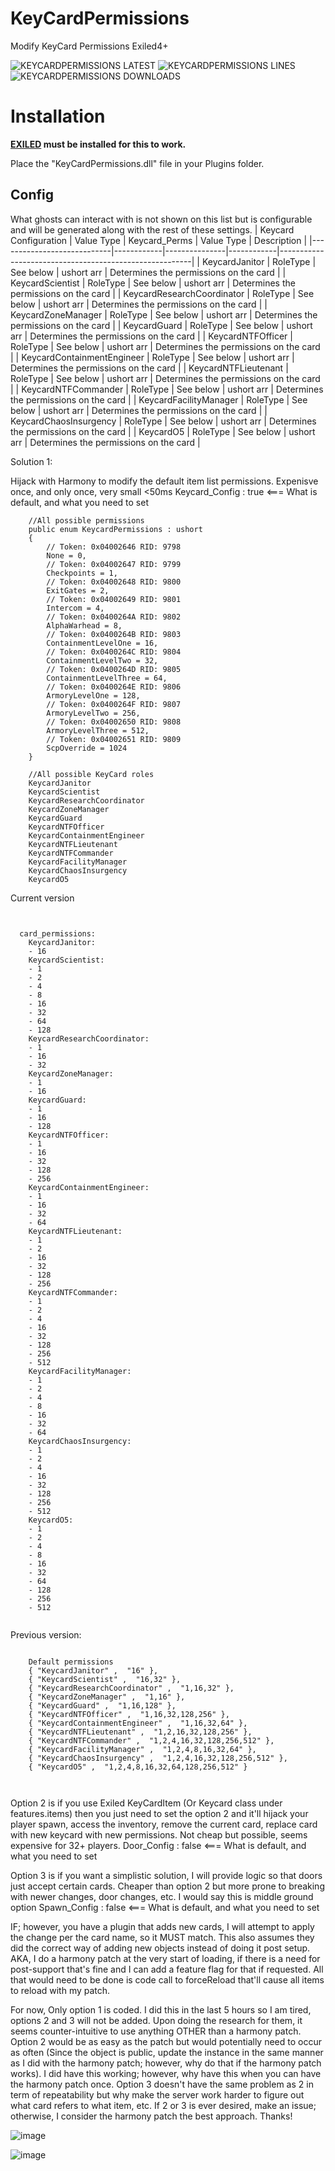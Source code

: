 # KeyCardPermissions
Modify KeyCard Permissions Exiled4+

![KEYCARDPERMISSIONS LATEST](https://img.shields.io/github/v/release/Undid-Iridium/KeyCardPermissions?include_prereleases&style=flat-square)
![KEYCARDPERMISSIONS LINES](https://img.shields.io/tokei/lines/github/Undid-Iridium/KeyCardPermissions)
![KEYCARDPERMISSIONS DOWNLOADS](https://img.shields.io/github/downloads/Undid-Iridium/KeyCardPermissions/total?style=flat-square)


# Installation

**[EXILED](https://github.com/galaxy119/EXILED) must be installed for this to work.**

Place the "KeyCardPermissions.dll" file in your Plugins folder.



## Config
What ghosts can interact with is not shown on this list but is configurable and will be generated along with the rest of these settings.
| Keycard Configuration      | Value Type | Keycard_Perms | Value Type | Description                                            |
|----------------------------|------------|---------------|------------|--------------------------------------------------------|
| KeycardJanitor             | RoleType   | See below     | ushort arr | Determines the permissions on the card                 |
| KeycardScientist           | RoleType   | See below     | ushort arr | Determines the permissions on the card                 |
| KeycardResearchCoordinator | RoleType   | See below     | ushort arr | Determines the permissions on the card                 |
| KeycardZoneManager         | RoleType   | See below     | ushort arr | Determines the permissions on the card                 |
| KeycardGuard               | RoleType   | See below     | ushort arr | Determines the permissions on the card                 |
| KeycardNTFOfficer          | RoleType   | See below     | ushort arr | Determines the permissions on the card                 |
| KeycardContainmentEngineer | RoleType   | See below     | ushort arr | Determines the permissions on the card                 |
| KeycardNTFLieutenant       | RoleType   | See below     | ushort arr | Determines the permissions on the card                 |
| KeycardNTFCommander        | RoleType   | See below     | ushort arr | Determines the permissions on the card                 |
| KeycardFacilityManager     | RoleType   | See below     | ushort arr | Determines the permissions on the card                 |
| KeycardChaosInsurgency     | RoleType   | See below     | ushort arr | Determines the permissions on the card                 |
| KeycardO5                  | RoleType   | See below     | ushort arr | Determines the permissions on the card                 |

Solution 1:

Hijack with Harmony to modify the default item list permissions. Expenisve once, and only once, very small <50ms 
Keycard_Config : true <=== What is default, and what you need to set


```
	//All possible permissions
	public enum KeycardPermissions : ushort
	{
		// Token: 0x04002646 RID: 9798
		None = 0,
		// Token: 0x04002647 RID: 9799
		Checkpoints = 1,
		// Token: 0x04002648 RID: 9800
		ExitGates = 2,
		// Token: 0x04002649 RID: 9801
		Intercom = 4,
		// Token: 0x0400264A RID: 9802
		AlphaWarhead = 8,
		// Token: 0x0400264B RID: 9803
		ContainmentLevelOne = 16,
		// Token: 0x0400264C RID: 9804
		ContainmentLevelTwo = 32,
		// Token: 0x0400264D RID: 9805
		ContainmentLevelThree = 64,
		// Token: 0x0400264E RID: 9806
		ArmoryLevelOne = 128,
		// Token: 0x0400264F RID: 9807
		ArmoryLevelTwo = 256,
		// Token: 0x04002650 RID: 9808
		ArmoryLevelThree = 512,
		// Token: 0x04002651 RID: 9809
		ScpOverride = 1024
	}
	
	//All possible KeyCard roles
	KeycardJanitor
	KeycardScientist
	KeycardResearchCoordinator
	KeycardZoneManager
	KeycardGuard
	KeycardNTFOfficer
	KeycardContainmentEngineer
	KeycardNTFLieutenant
	KeycardNTFCommander
	KeycardFacilityManager
	KeycardChaosInsurgency
	KeycardO5
```
Current version
``` 


  card_permissions:
    KeycardJanitor:
    - 16
    KeycardScientist:
    - 1
    - 2
    - 4
    - 8
    - 16
    - 32
    - 64
    - 128
    KeycardResearchCoordinator:
    - 1
    - 16
    - 32
    KeycardZoneManager:
    - 1
    - 16
    KeycardGuard:
    - 1
    - 16
    - 128
    KeycardNTFOfficer:
    - 1
    - 16
    - 32
    - 128
    - 256
    KeycardContainmentEngineer:
    - 1
    - 16
    - 32
    - 64
    KeycardNTFLieutenant:
    - 1
    - 2
    - 16
    - 32
    - 128
    - 256
    KeycardNTFCommander:
    - 1
    - 2
    - 4
    - 16
    - 32
    - 128
    - 256
    - 512
    KeycardFacilityManager:
    - 1
    - 2
    - 4
    - 8
    - 16
    - 32
    - 64
    KeycardChaosInsurgency:
    - 1
    - 2
    - 4
    - 16
    - 32
    - 128
    - 256
    - 512
    KeycardO5:
    - 1
    - 2
    - 4
    - 8
    - 16
    - 32
    - 64
    - 128
    - 256
    - 512
    
```

Previous version: 

```
	
	Default permissions
	{ "KeycardJanitor" ,  "16" },
	{ "KeycardScientist" ,  "16,32" },
	{ "KeycardResearchCoordinator" ,  "1,16,32" },
	{ "KeycardZoneManager" ,  "1,16" },
	{ "KeycardGuard" ,  "1,16,128" },
	{ "KeycardNTFOfficer" ,  "1,16,32,128,256" },
	{ "KeycardContainmentEngineer" ,  "1,16,32,64" },
	{ "KeycardNTFLieutenant" ,  "1,2,16,32,128,256" },
	{ "KeycardNTFCommander" ,  "1,2,4,16,32,128,256,512" },
	{ "KeycardFacilityManager" ,  "1,2,4,8,16,32,64" },
	{ "KeycardChaosInsurgency" ,  "1,2,4,16,32,128,256,512" },
	{ "KeycardO5" ,  "1,2,4,8,16,32,64,128,256,512" }

	
```



Option 2 is if you use Exiled KeyCardItem (Or Keycard class under features.items) then you just need to set the option 2 and it'll hijack your player spawn, access the inventory, remove the current card, replace card with new keycard with new permissions. Not cheap but possible, seems expensive for 32+ players.
Door_Config : false <=== What is default, and what you need to set


Option 3 is if you want a simplistic solution, I will provide logic so that doors just accept certain cards. Cheaper than option 2 but more prone to breaking with newer changes, door changes, etc. I would say this is middle ground option
Spawn_Config : false <=== What is default, and what you need to set


IF; however, you have a plugin that adds new cards, I will attempt to apply the change per the card name, so it MUST match. 
This also assumes they did the correct way of adding new objects instead of doing it post setup. 
AKA, I do a harmony patch at the very start of loading, if there is a need for post-support that's fine and I can add a feature flag for that if requested. 
All that would need to be done is code call to forceReload that'll cause all items to reload with my patch. 

For now, Only option 1 is coded. I did this in the last 5 hours so I am tired, options 2 and 3 will not be added. Upon doing the research for them, it seems counter-intuitive to use anything OTHER than a harmony patch. Option 2 would be as easy as the patch but would potentially need to occur as often (Since the object is public, update the instance in the same manner as I did with the harmony patch; however, why do that if the harmony patch works). I did have this working; however, why have this when you can have the harmony patch once. Option 3 doesn't have the same problem as 2 in term of repeatability but why make the server work harder to figure out what card refers to what item, etc. If 2 or 3 is ever desired, make an issue; otherwise, I consider the harmony patch the best approach. Thanks!


![image](https://user-images.githubusercontent.com/24619207/147803086-ad12faa4-fb1c-462f-841d-ae5899240009.png)

![image](https://user-images.githubusercontent.com/24619207/147803089-7e585c19-65e8-4c2d-a3c0-b7eb3c07d2c3.png)


